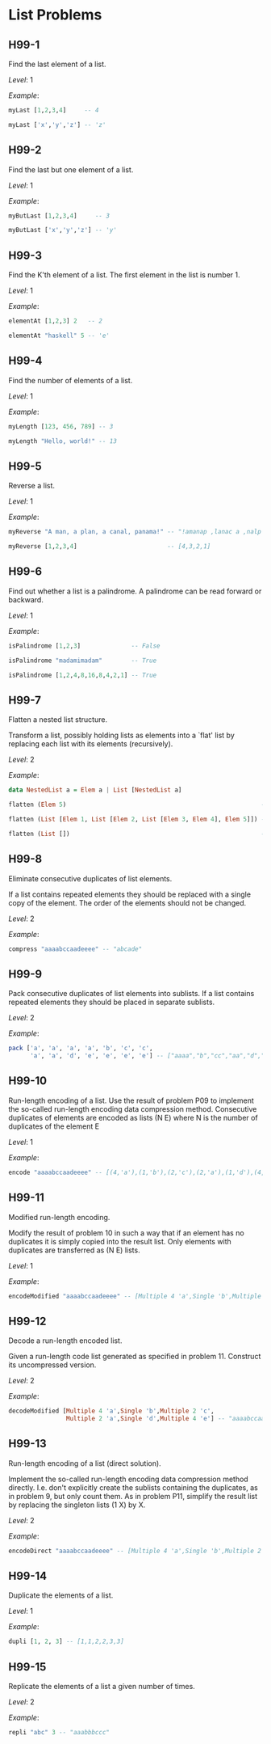 # List Problems

## H99-1

Find the last element of a list.

_Level_: 1

_Example_:

```haskell
myLast [1,2,3,4]     -- 4

myLast ['x','y','z'] -- 'z'
```

## H99-2

Find the last but one element of a list.

_Level_: 1

_Example_:

```haskell
myButLast [1,2,3,4]     -- 3

myButLast ['x','y','z'] -- 'y'
```

## H99-3

Find the K'th element of a list. The first element in the list is number 1.

_Level_: 1

_Example_:

```haskell
elementAt [1,2,3] 2   -- 2

elementAt "haskell" 5 -- 'e'
```

## H99-4

Find the number of elements of a list.

_Level_: 1

_Example_:

```haskell
myLength [123, 456, 789] -- 3

myLength "Hello, world!" -- 13
```

## H99-5

Reverse a list.

_Level_: 1

_Example_:

```haskell
myReverse "A man, a plan, a canal, panama!" -- "!amanap ,lanac a ,nalp a ,nam A"

myReverse [1,2,3,4]                         -- [4,3,2,1]
```

## H99-6

Find out whether a list is a palindrome. A palindrome can be read forward or backward.

_Level_: 1

_Example_:

```haskell
isPalindrome [1,2,3]              -- False

isPalindrome "madamimadam"        -- True

isPalindrome [1,2,4,8,16,8,4,2,1] -- True
```

## H99-7

Flatten a nested list structure.

Transform a list, possibly holding lists as elements into a `flat' list by replacing each list with its elements (recursively).

_Level_: 2

_Example_:

```haskell
data NestedList a = Elem a | List [NestedList a]

flatten (Elem 5)                                                      -- [5]

flatten (List [Elem 1, List [Elem 2, List [Elem 3, Elem 4], Elem 5]]) -- [1,2,3,4,5]

flatten (List [])                                                     -- []
```

## H99-8

Eliminate consecutive duplicates of list elements.

If a list contains repeated elements they should be replaced with a single copy of the element. The order of the elements should not be changed.

_Level_: 2

_Example_:

```haskell
compress "aaaabccaadeeee" -- "abcade"
```

## H99-9

Pack consecutive duplicates of list elements into sublists. If a list contains repeated elements they should be placed in separate sublists.

_Level_: 2

_Example_:

```haskell
pack ['a', 'a', 'a', 'a', 'b', 'c', 'c',
      'a', 'a', 'd', 'e', 'e', 'e', 'e'] -- ["aaaa","b","cc","aa","d","eeee"]
```

## H99-10

Run-length encoding of a list. Use the result of problem P09 to implement the so-called run-length encoding data compression method. Consecutive duplicates of elements are encoded as lists (N E) where N is the number of duplicates of the element E

_Level_: 1

_Example_:

```haskell
encode "aaaabccaadeeee" -- [(4,'a'),(1,'b'),(2,'c'),(2,'a'),(1,'d'),(4,'e')]
```

## H99-11

Modified run-length encoding.

Modify the result of problem 10 in such a way that if an element has no duplicates it is simply copied into the result list. Only elements with duplicates are transferred as (N E) lists.

_Level_: 1

_Example_:

```haskell
encodeModified "aaaabccaadeeee" -- [Multiple 4 'a',Single 'b',Multiple 2 'c', Multiple 2 'a',Single 'd',Multiple 4 'e']
```

## H99-12

Decode a run-length encoded list.

Given a run-length code list generated as specified in problem 11. Construct its uncompressed version.

_Level_: 2

_Example_:

```haskell
decodeModified [Multiple 4 'a',Single 'b',Multiple 2 'c',
                Multiple 2 'a',Single 'd',Multiple 4 'e'] -- "aaaabccaadeeee"
```

## H99-13

Run-length encoding of a list (direct solution).

Implement the so-called run-length encoding data compression method directly. I.e. don't explicitly create the sublists containing the duplicates, as in problem 9, but only count them. As in problem P11, simplify the result list by replacing the singleton lists (1 X) by X.

_Level_: 2

_Example_:

```haskell
encodeDirect "aaaabccaadeeee" -- [Multiple 4 'a',Single 'b',Multiple 2 'c', Multiple 2 'a',Single 'd',Multiple 4 'e']
```

## H99-14

Duplicate the elements of a list.

_Level_: 1

_Example_:

```haskell
dupli [1, 2, 3] -- [1,1,2,2,3,3]
```

## H99-15

Replicate the elements of a list a given number of times.

_Level_: 2

_Example_:

```haskell
repli "abc" 3 -- "aaabbbccc"
```
